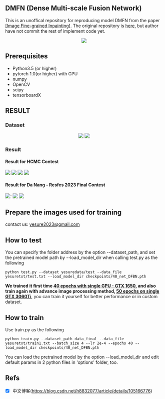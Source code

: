 ## DMFN (Dense Multi-scale Fusion Network)

This is an unoffical repository for reproducing model DMFN from the paper [[Image Fine-grained Inpainting]](https://arxiv.org/abs/2002.02609). The original repository is [here](https://github.com/Zheng222/DMFN), but author have not commit the rest of implement code yet. 

<p align="center">
  <img src="imgs/DMFN.png">
</p>

## Prerequisites
- Python3.5 (or higher)
- pytorch 1.0(or higher) with GPU
- numpy
- OpenCV
- scipy
- tensorboardX


## RESULT

### Dataset
<p align="center">
  <img src="imgs/image9.png">
  <img src="imgs/image11.png">

</p>

### Result
<p align="center">
  <h4> Result for HCMC Contest</h4>
  <img src="imgs/image14.png">
  <img src="imgs/image8.png">
  <img src="imgs/image10.png">
  <img src="imgs/image16.png">
  <h4> Result for Da Nang - Resfes 2023 Final Contest</h4>
  <img src="imgs/res1.png">`
  <img src="imgs/res2.png">
  <img src="imgs/res3.png">
</p>

## Prepare the images used for training
contact us: yesure2023@gmail.com

## How to test

You can specify the folder address by the option --dataset_path, and set the pretrained model path by --load_model_dir when calling test.py as the following

```
python test.py --dataset yesuredata/test --data_file yesuretxt/test.txt --load_model_dir checkpoints/40_net_DFBN.pth
```
**We trained it first time [40 epochs with single GPU - GTX 1650](https://drive.google.com/file/d/1R7DzEdmYuhbEZJcKd5s-VDC5sJtNMmPC/view?usp=sharing), and also train again with advance image processing method, [50 epochs on single GTX 3060Ti](https://drive.google.com/file/d/1JRZBheVu8RJITSSXF2BavfThOMZ641x_/view?usp=drive_link)**, you can train it yourself for better performance or in custom dataset.

## How to train
Use train.py as the following 
```
python train.py --dataset_path data_final --data_file yesuretxt/train1.txt --batch_size 4 --lr 2e-4 --epochs 40 --load_model_dir checkpoints/40_net_DFBN.pth
```
You can load the pretrained model by the option --load_model_dir and edit default params in 2 python files in 'options' folder, too.

## Refs

- [x] 中文博客(https://blog.csdn.net/h8832077/article/details/105166776)
